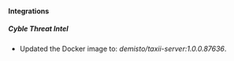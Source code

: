 #### Integrations
##### Cyble Threat Intel
- Updated the Docker image to: *demisto/taxii-server:1.0.0.87636*.
